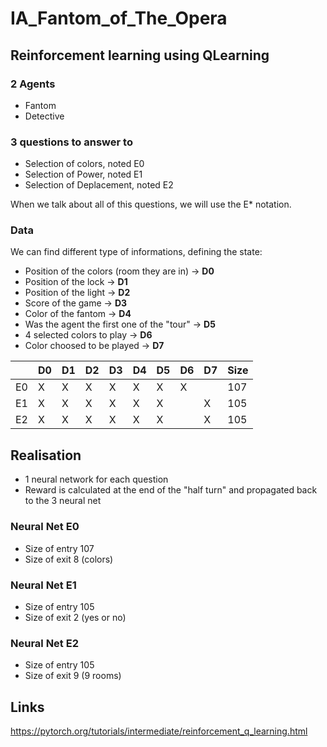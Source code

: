 # IA_Fantom_of_The_Opera

## Reinforcement learning using QLearning

### 2 Agents

* Fantom
* Detective

### 3 questions to answer to

* Selection of colors, noted E0
* Selection of Power, noted E1
* Selection of Deplacement, noted E2

When we talk about all of this questions, we will use the E* notation.

### Data

We can find different type of informations, defining the state:
* Position of the colors (room they are in) -> **D0**
* Position of the lock -> **D1**
* Position of the light -> **D2**
* Score of the game -> **D3**
* Color of the fantom -> **D4**
* Was the agent the first one of the "tour" -> **D5**
* 4 selected colors to play -> **D6**
* Color choosed to be played -> **D7**

|    | D0 | D1 | D2 | D3 | D4 | D5 | D6 | D7 | Size |
|----|----|----|----|----|----|----|----|----|------|
| E0 | X  | X  | X  | X  | X  | X  | X  |    | 107  |
| E1 | X  | X  | X  | X  | X  | X  |    | X  | 105  |
| E2 | X  | X  | X  | X  | X  | X  |    | X  | 105  |

## Realisation

* 1 neural network for each question
* Reward is calculated at the end of the "half turn" and propagated back to the 3 neural net

### Neural Net E0

* Size of entry 107  
* Size of exit 8 (colors)

### Neural Net E1

* Size of entry 105  
* Size of exit 2 (yes or no)

### Neural Net E2

* Size of entry 105  
* Size of exit 9 (9 rooms)


## Links

https://pytorch.org/tutorials/intermediate/reinforcement_q_learning.html

